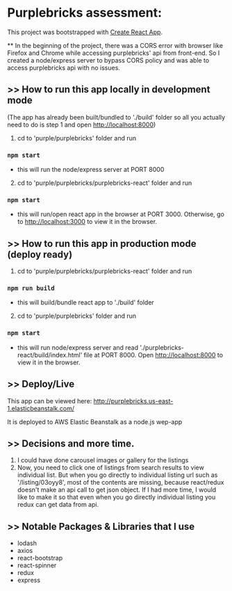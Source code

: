# Purplebricks assessment:

This project was bootstrapped with [Create React App](https://github.com/facebook/create-react-app).


** In the beginning of the project, there was a CORS error with browser like Firefox and Chrome while accessing purplebricks' api from front-end. So I created a node/express server to bypass CORS policy and was able to access purplebricks api with no issues.


## >> How to run this app locally in development mode

(The app has already been built/bundled to './build' folder so all you actually need to do is step 1 and open [http://localhost:8000](http://localhost:8000))

1. cd to 'purple/purplebricks' folder and run

### `npm start`

- this will run the node/express server at PORT 8000

2. cd to 'purple/purplebricks/purplebricks-react' folder and run

### `npm start`

- this will run/open react app in the browser at PORT 3000.
Otherwise, go to [http://localhost:3000](http://localhost:3000) to view it in the browser.

## >> How to run this app in production mode (deploy ready)

1. cd to 'purple/purplebricks/purplebricks-react' folder and run

### `npm run build`

- this will build/bundle react app to './build' folder

2. cd to 'purple/purplebricks' folder and run

### `npm start`

- this will run node/express server and read './purplebricks-react/build/index.html' file at PORT 8000.
Open [http://localhost:8000](http://localhost:8000) to view it in the browser.


## >> Deploy/Live

This app can be viewed here:
http://purplebricks.us-east-1.elasticbeanstalk.com/

It is deployed to AWS Elastic Beanstalk as a node.js wep-app


## >> Decisions and more time.

1. I could have done carousel images or gallery for the listings
2. Now, you need to click one of listings from search results to view individual list. But when you go directly to individual listing url such as '/listing/03oyy8', most of the contents are missing, because react/redux doesn't make an api call to get json object. If I had more time, I would like to make it so that even when you go directly individual listing you redux can get data from api.

## >> Notable Packages & Libraries that I use

- lodash
- axios
- react-bootstrap
- react-spinner
- redux
- express